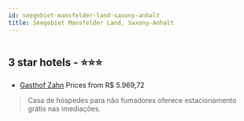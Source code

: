 ```yaml
---
id: seegebiet-mansfelder-land-saxony-anhalt
title: Seegebiet Mansfelder Land, Saxony-Anhalt
---
```


<center><img src="https://i.travelapi.com/hotels/25000000/24080000/24073200/24073170/dcfd19ca_z.jpg" alt="" /></center>


##  3 star hotels - ⭐️⭐️⭐️

-    [Gasthof Zahn](https://www.hurb.com/br/aud/https://www.hurb.com/br/hotels/seegebiet-mansfelder-land/gasthof-zahn-HT-DXSE?cmp=18055) Prices from R$ 5.969,72
   > Casa de hóspedes para não fumadores oferece estacionamento grátis nas imediações.
